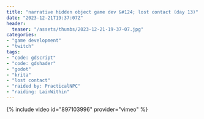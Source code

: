 ```yaml
---
title: "narrative hidden object game dev &#124; lost contact (day 13)"
date: "2023-12-21T19:37:07Z"
header:
  teaser: "/assets/thumbs/2023-12-21-19-37-07.jpg"
categories:
- "game development"
- "twitch"
tags:
- "code: gdscript"
- "code: gdshader"
- "godot"
- "krita"
- "lost contact"
- "raided by: PracticalNPC"
- "raiding: LainWithin"
---
```

{% include video id="897103996" provider="vimeo" %}
